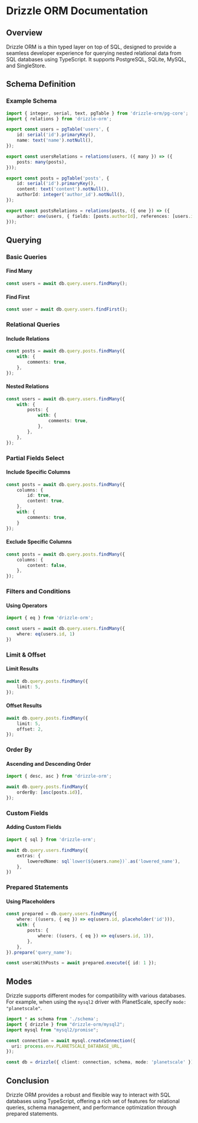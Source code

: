 # Drizzle ORM Documentation

## Overview
Drizzle ORM is a thin typed layer on top of SQL, designed to provide a seamless developer experience for querying nested relational data from SQL databases using TypeScript. It supports PostgreSQL, SQLite, MySQL, and SingleStore.

## Schema Definition

### Example Schema
```typescript
import { integer, serial, text, pgTable } from 'drizzle-orm/pg-core';
import { relations } from 'drizzle-orm';

export const users = pgTable('users', {
    id: serial('id').primaryKey(),
    name: text('name').notNull(),
});

export const usersRelations = relations(users, ({ many }) => ({
    posts: many(posts),
}));

export const posts = pgTable('posts', {
    id: serial('id').primaryKey(),
    content: text('content').notNull(),
    authorId: integer('author_id').notNull(),
});

export const postsRelations = relations(posts, ({ one }) => ({
    author: one(users, { fields: [posts.authorId], references: [users.id] }),
}));
```

## Querying

### Basic Queries

#### Find Many
```typescript
const users = await db.query.users.findMany();
```

#### Find First
```typescript
const user = await db.query.users.findFirst();
```

### Relational Queries

#### Include Relations
```typescript
const posts = await db.query.posts.findMany({
    with: {
        comments: true,
    },
});
```

#### Nested Relations
```typescript
const users = await db.query.users.findMany({
    with: {
        posts: {
            with: {
                comments: true,
            },
        },
    },
});
```

### Partial Fields Select

#### Include Specific Columns
```typescript
const posts = await db.query.posts.findMany({
    columns: {
        id: true,
        content: true,
    },
    with: {
        comments: true,
    }
});
```

#### Exclude Specific Columns
```typescript
const posts = await db.query.posts.findMany({
    columns: {
        content: false,
    },
});
```

### Filters and Conditions

#### Using Operators
```typescript
import { eq } from 'drizzle-orm';

const users = await db.query.users.findMany({
    where: eq(users.id, 1)
})
```

### Limit & Offset

#### Limit Results
```typescript
await db.query.posts.findMany({
    limit: 5,
});
```

#### Offset Results
```typescript
await db.query.posts.findMany({
    limit: 5,
    offset: 2,
});
```

### Order By

#### Ascending and Descending Order
```typescript
import { desc, asc } from 'drizzle-orm';

await db.query.posts.findMany({
    orderBy: [asc(posts.id)],
});
```

### Custom Fields

#### Adding Custom Fields
```typescript
import { sql } from 'drizzle-orm';

await db.query.users.findMany({
    extras: {
        loweredName: sql`lower(${users.name})`.as('lowered_name'),
    },
})
```

### Prepared Statements

#### Using Placeholders
```typescript
const prepared = db.query.users.findMany({
    where: ((users, { eq }) => eq(users.id, placeholder('id'))),
    with: {
        posts: {
            where: ((users, { eq }) => eq(users.id, 1)),
        },
    },
}).prepare('query_name');

const usersWithPosts = await prepared.execute({ id: 1 });
```

## Modes
Drizzle supports different modes for compatibility with various databases. For example, when using the `mysql2` driver with PlanetScale, specify `mode: "planetscale"`.

```typescript
import * as schema from './schema';
import { drizzle } from "drizzle-orm/mysql2";
import mysql from "mysql2/promise";

const connection = await mysql.createConnection({
  uri: process.env.PLANETSCALE_DATABASE_URL,
});

const db = drizzle({ client: connection, schema, mode: 'planetscale' });
```

## Conclusion
Drizzle ORM provides a robust and flexible way to interact with SQL databases using TypeScript, offering a rich set of features for relational queries, schema management, and performance optimization through prepared statements.
